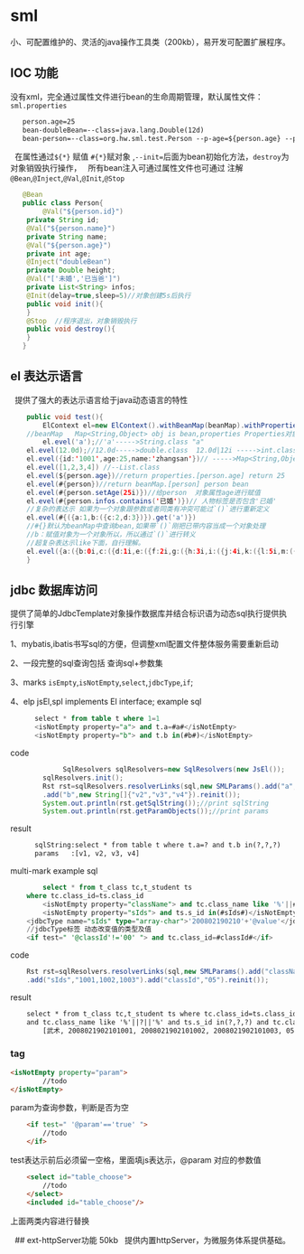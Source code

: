 # sml
小、可配置维护的、灵活的java操作工具类（200kb），易开发可配置扩展程序。

## IOC 功能
没有xml，完全通过属性文件进行bean的生命周期管理，默认属性文件：`sml.properties`
```html
   person.age=25
   bean-doubleBean=--class=java.lang.Double(12d)
   bean-person=--class=org.hw.sml.test.Person --p-age=${person.age} --p-height=#{doubleBean} --init=init --destroy=stop
```
   在属性通过`${*}` 赋值 `#{*}`赋对象 ,`--init=`后面为bean初始化方法，`destroy`为对象销毁执行操作，
   所有bean注入可通过属性文件也可通过 注解`@Bean`,`@Inject`,`@Val`,`@Init`,`@Stop`
```java
   @Bean
   public class Person{
        @Val("${person.id}")
   	private String id;
	@Val("${person.name}")
	private String name;
	@Val("${person.age}")
	private int age;
	@Inject("doubleBean")
	private Double height;
	@Val("['未婚','已当爸']")
	private List<String> infos;
 	@Init(delay=true,sleep=5)//对象创建5s后执行
	public void init(){
	}
	@Stop  //程序退出，对象销毁执行
	public void destroy(){
	}
   }
```
## el 表达示语言
   提供了强大的表达示语言给于java动态语言的特性
```java
    public void test(){
    	ElContext el=new ElContext().withBeanMap(beanMap).withPropertiesMap(properties).renameValue();
	//beanMap   Map<String,Object> obj is bean,properties Properties对象，这两参数就指定了表达示依赖的上下文环境
        el.evel('a');//'a'----->String.class "a"
	el.evel(12.0d);//12.0d----->double.class  12.0d|12i ----->int.class 12|12l ---->long.class 12l
	el.evel({id:'1001',age:25,name:'zhangsan'})// ----->Map<String,Object>.class 
	el.evel([1,2,3,4]) //--List.class 
	el.evel(${person.age})//return properties.[person.age] return 25
	el.evel(#{person})//return beanMap.[person] person bean
	el.evel(#{person.setAge(25i)})//给person  对象属性age进行赋值
	el.evel(#{person.infos.contains('已婚')})// 人物标签是否包含'已婚'
	//复杂的表达示 如果为一个对象跟参数或者同类有冲突可能过`()`进行重新定义
	el.evel(#{({a:1,b:({c:2,d:3})}).get('a')})
	//#{}默认为beanMap中查询bean,如果带`()`刚把已带内容当成一个对象处理
	//b：赋值对象为一个对象所以，所以通过`()`进行转义
	//超复杂表达示like下面，自行理解。
	el.evel({a:({b:0i,c:({d:1i,e:({f:2i,g:({h:3i,i:({j:4i,k:({l:5i,m:({n:6i,o:${server.port},p:({q:#{smlBeanHelper.beanMap},e:#{smlPropertiesHelper.propertiesMap.get(('server.port'))}})})})})})})})})});
    }
```
## jdbc 数据库访问
   提供了简单的JdbcTemplate对象操作数据库并结合标识语为动态sql执行提供执行引擎

1、mybatis,ibatis书写sql的方便，但调整xml配置文件整体服务需要重新启动

2、一段完整的sql查询包括    查询sql+参数集

3、marks  `isEmpty`,`isNotEmpty`,`select`,`jdbcType`,`if`;

4、elp    jsEl,spl implements El interface;
 example sql
```sql
      select * from table t where 1=1 
      <isNotEmpty property="a"> and t.a=#a#</isNotEmpty>
      <isNotEmpty property="b"> and t.b in(#b#)</isNotEmpty>
```
code
```java
             SqlResolvers sqlResolvers=new SqlResolvers(new JsEl());
		sqlResolvers.init();	
		Rst rst=sqlResolvers.resolverLinks(sql,new SMLParams().add("a","v1")
		.add("b",new String[]{"v2","v3","v4"}).reinit());
		System.out.println(rst.getSqlString());//print sqlString
		System.out.println(rst.getParamObjects());//print params
```	
result
```html
	  sqlString:select * from table t where t.a=? and t.b in(?,?,?)
	  params   :[v1, v2, v3, v4]
```
multi-mark example sql
```sql    
    	select * from t_class tc,t_student ts 
	where tc.class_id=ts.class_id
      	<isNotEmpty property="className"> and tc.class_name like '%'||#className#||'%'</isNotEmpty>
      	<isNotEmpty property="sIds"> and ts.s_id in(#sIds#)</isNotEmpty>
	<jdbcType name="sIds" type="array-char">'200802190210'+'@value'</jdbcType>   
	//jdbcType标签 动态改变值的类型及值
	<if test=" '@classId'!='00' "> and tc.class_id=#classId#</if>
```
code
```java
	Rst rst=sqlResolvers.resolverLinks(sql,new SMLParams().add("className","武术")
	.add("sIds","1001,1002,1003").add("classId","05").reinit());
```		
result
```html	
	select * from t_class tc,t_student ts where tc.class_id=ts.class_id 
	and tc.class_name like '%'||?||'%' and ts.s_id in(?,?,?) and tc.class_id=?
        [武术, 2008021902101001, 2008021902101002, 2008021902101003, 05]
```
### tag
```html
<isNotEmpty property="param">
		//todo
</isNotEmpty>
```
   param为查询参数，判断是否为空

```html
   	<if test=" '@param'=='true' ">
		//todo
	</if>
```
   test表达示前后必须留一空格，里面填js表达示，@param  对应的参数值
   
```html
   	<select id="table_choose">
		//todo
	</select>	
	<included id="table_choose"/>
```
   上面两类内容进行替换
   
   ## ext-httpServer功能  50kb
      提供内置httpServer，为微服务体系提供基础。
